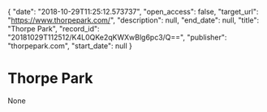 {
  "date": "2018-10-29T11:25:12.573737", 
  "open_access": false, 
  "target_url": "https://www.thorpepark.com/", 
  "description": null, 
  "end_date": null, 
  "title": "Thorpe Park", 
  "record_id": "20181029T112512/K4L0QKe2qKWXwBlg6pc3/Q==", 
  "publisher": "thorpepark.com", 
  "start_date": null
}

# Thorpe Park

None